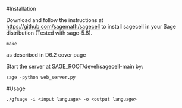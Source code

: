 #Installation

Download and follow the instructions at https://github.com/sagemath/sagecell to
install sagecell in your Sage distribution (Tested with sage-5.8).

    make

as described in D6.2 cover page

Start the server at SAGE_ROOT/devel/sagecell-main by:

    sage -python web_server.py



#Usage

    ./gfsage -i <input language> -o <output language>
